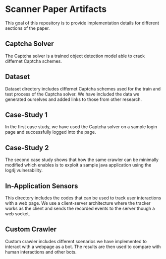 # Scanner Paper Artifacts
This goal of this repository is to provide implementation details for different sections of the paper.

## Captcha Solver
The Captcha solver is a trained object detection model able to crack differnet Captcha schemes.

## Dataset
Dataset directory includes differnet Captcha schemes used for the train and test process of the Captcha solver. We have included the data we generated ourselves and added links to those from other research.

## Case-Study 1
In the first case study, we have used the Captcha solver on a sample login page and successfully logged into the page.

## Case-Study 2
The second case study shows that how the same crawler can be minimally modified which enables is to exploit a sample java application using the log4j vulnerability.

## In-Application Sensors
This directory includes the codes that can be used to track user interactions with a web page. We use a client-server architecture where the tracker works as the client and sends the recorded events to the server though a web socket. 

## Custom Crawler
Custom crawler includes different scenarios we have implemented to interact with a webpage as a bot. The results are then used to compare with human interactions and other bots.